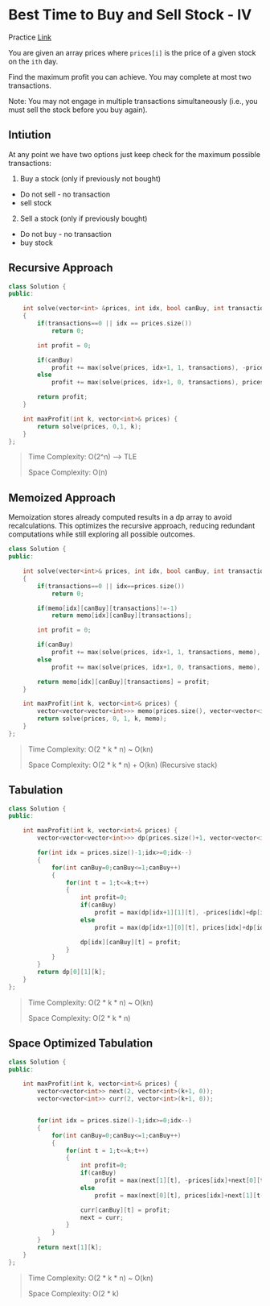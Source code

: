 # Best Time to Buy and Sell Stock - IV

Practice [Link](https://leetcode.com/problems/best-time-to-buy-and-sell-stock-iii/)

You are given an array prices where `prices[i]` is the price of a given stock on the `ith` day.

Find the maximum profit you can achieve. You may complete at most two transactions.

Note: You may not engage in multiple transactions simultaneously (i.e., you must sell the stock before you buy again).


## Intiution
At any point we have two options just keep check for the maximum possible transactions:
1. Buy a stock (only if previously not bought)
-   Do not sell - no transaction
-   sell stock
2. Sell a stock (only if previously bought)
-   Do not buy - no transaction
-   buy stock
   


## Recursive Approach

```cpp
class Solution {
public:

    int solve(vector<int> &prices, int idx, bool canBuy, int transactions)
    {
        if(transactions==0 || idx == prices.size())
            return 0;

        int profit = 0;

        if(canBuy)
            profit += max(solve(prices, idx+1, 1, transactions), -prices[idx] + solve(prices, idx+1, 0, transactions));
        else
            profit += max(solve(prices, idx+1, 0, transactions), prices[idx] + solve(prices, idx+1, 1, transactions-1));

        return profit;
    }

    int maxProfit(int k, vector<int>& prices) {
        return solve(prices, 0,1, k);
    }
};
```

> Time Complexity: O(2^n) --> TLE
>
> Space Complexity: O(n)


## Memoized Approach

Memoization stores already computed results in a dp array to avoid recalculations. This optimizes the recursive approach, reducing redundant computations while still exploring all possible outcomes.

```cpp
class Solution {
public:

    int solve(vector<int>& prices, int idx, bool canBuy, int transactions, vector<vector<vector<int>>> &memo)
    {
        if(transactions==0 || idx==prices.size())
            return 0;

        if(memo[idx][canBuy][transactions]!=-1)
            return memo[idx][canBuy][transactions];

        int profit = 0;

        if(canBuy)
            profit += max(solve(prices, idx+1, 1, transactions, memo), -prices[idx]+solve(prices, idx+1, 0, transactions, memo));
        else    
            profit += max(solve(prices, idx+1, 0, transactions, memo), prices[idx]+solve(prices, idx+1, 1, transactions-1, memo));

        return memo[idx][canBuy][transactions] = profit;
    }

    int maxProfit(int k, vector<int>& prices) {
        vector<vector<vector<int>>> memo(prices.size(), vector<vector<int>>(2, vector<int>(k+1, -1)));
        return solve(prices, 0, 1, k, memo);
    }
};
```

> Time Complexity: O(2 * k *  n) ~ O(kn)
>
> Space Complexity: O(2 * k * n) + O(kn) (Recursive stack)

## Tabulation

```cpp
class Solution {
public:

    int maxProfit(int k, vector<int>& prices) {
        vector<vector<vector<int>>> dp(prices.size()+1, vector<vector<int>>(2, vector<int>(k+1, 0)));

        for(int idx = prices.size()-1;idx>=0;idx--)
        {
            for(int canBuy=0;canBuy<=1;canBuy++)
            {
                for(int t = 1;t<=k;t++)
                {
                    int profit=0;
                    if(canBuy)
                        profit = max(dp[idx+1][1][t], -prices[idx]+dp[idx+1][0][t]);
                    else    
                        profit = max(dp[idx+1][0][t], prices[idx]+dp[idx+1][1][t-1]);

                    dp[idx][canBuy][t] = profit;
                }
            }
        }
        return dp[0][1][k];
    }
};
```

> Time Complexity: O(2 * k * n) ~ O(kn)
>
> Space Complexity: O(2 * k * n)

## Space Optimized Tabulation

```cpp
class Solution {
public:

    int maxProfit(int k, vector<int>& prices) {
        vector<vector<int>> next(2, vector<int>(k+1, 0));
        vector<vector<int>> curr(2, vector<int>(k+1, 0));


        for(int idx = prices.size()-1;idx>=0;idx--)
        {
            for(int canBuy=0;canBuy<=1;canBuy++)
            {
                for(int t = 1;t<=k;t++)
                {
                    int profit=0;
                    if(canBuy)
                        profit = max(next[1][t], -prices[idx]+next[0][t]);
                    else    
                        profit = max(next[0][t], prices[idx]+next[1][t-1]);

                    curr[canBuy][t] = profit;
                    next = curr;
                }
            }
        }
        return next[1][k];
    }
};
```

> Time Complexity: O(2 * k * n) ~ O(kn)
>
> Space Complexity: O(2 * k)